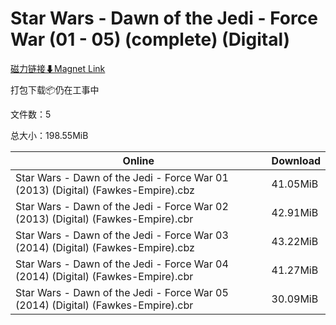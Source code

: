 # Star Wars - Dawn of the Jedi - Force War (01 - 05) (complete) (Digital)

[磁力链接⬇Magnet Link](magnet:?xt=urn:btih:7c7f5cd5b99e75877279e16062a69f9b145880ec&dn=Star%20Wars%20-%20Dawn%20of%20the%20Jedi%20-%20Force%20War%20%2801%20-%2005%29%20%28complete%29%20%28Digital%29)

打包下载📦仍在工事中

文件数：5

总大小：198.55MiB

Online | Download
--- | ---
Star Wars - Dawn of the Jedi - Force War 01 (2013) (Digital) (Fawkes-Empire).cbz | 41.05MiB
Star Wars - Dawn of the Jedi - Force War 02 (2013) (Digital) (Fawkes-Empire).cbr | 42.91MiB
Star Wars - Dawn of the Jedi - Force War 03 (2014) (Digital) (Fawkes-Empire).cbz | 43.22MiB
Star Wars - Dawn of the Jedi - Force War 04 (2014) (Digital) (Fawkes-Empire).cbr | 41.27MiB
Star Wars - Dawn of the Jedi - Force War 05 (2014) (Digital) (Fawkes-Empire).cbr | 30.09MiB
